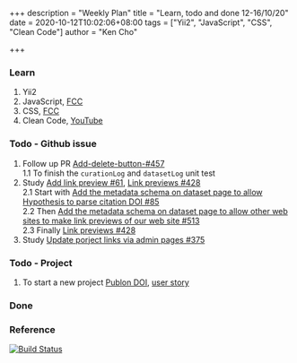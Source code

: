+++
description = "Weekly Plan"
title = "Learn, todo and done 12-16/10/20"
date = 2020-10-12T10:02:06+08:00
tags = ["Yii2", "JavaScript", "CSS", "Clean Code"]
author = "Ken Cho"

+++  
### Learn
1. Yii2
2. JavaScript, [FCC](https://www.freecodecamp.org/learn/)
3. CSS, [FCC](https://www.freecodecamp.org/learn/)
4. Clean Code, [YouTube](https://www.youtube.com/watch?v=7EmboKQH8lM)

### Todo - Github issue
1. Follow up PR [Add-delete-button-#457](https://github.com/gigascience/gigadb-website/pull/503)  
    1.1 To finish the `curationLog` and `datasetLog` unit test  
2. Study [Add link preview #61](https://github.com/gigascience/gigadb-website/issues/61), [Link previews #428](https://github.com/gigascience/gigadb-website/issues/428)  
    2.1 Start with [Add the metadata schema on dataset page to allow Hypothesis to parse citation DOI #85](https://github.com/gigascience/gigadb-website/issues/85)  
    2.2 Then [Add the metadata schema on dataset page to allow other web sites to make link previews of our web site #513](https://github.com/gigascience/gigadb-website/issues/513)  
    2.3 Finally [Link previews #428](https://github.com/gigascience/gigadb-website/issues/428)  
3. Study [Update porject links via admin pages #375](https://github.com/gigascience/gigadb-website/issues/375)

### Todo - Project
1. To start a new project [Publon DOI](https://drive.google.com/file/d/1bCUUq86WwNko8u1JImGmj96s3Rqv0Ldj/view?usp=sharing), [user story](https://docs.google.com/document/d/1CopK9e9QclOd91WRN1LREEBefMDb5cWoHiElj3IfKLc/edit#heading=h.2b6t0w755r3s)  

### Done


### Reference


[![Build Status](https://travis-ci.org/kencho51/gigathing.svg?branch=master)](https://travis-ci.org/kencho51/gigathing)


